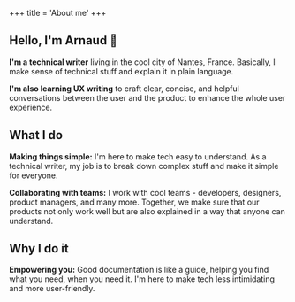 +++
title = 'About me'
+++

## Hello, I'm Arnaud 👋

**I'm a technical writer** living in the cool city of Nantes, France. Basically, I make sense of technical stuff and explain it in plain language.

**I'm also learning UX writing** to craft clear, concise, and helpful conversations between the user and the product to enhance the whole user experience.

## What I do

**Making things simple:**
I'm here to make tech easy to understand. As a technical writer, my job is to break down complex stuff and make it simple for everyone.

**Collaborating with teams:**
I work with cool teams - developers, designers, product managers, and many more. Together, we make sure that our products not only work well but are also explained in a way that anyone can understand.

## Why I do it

**Empowering you:**
Good documentation is like a guide, helping you find what you need, when you need it. I'm here to make tech less intimidating and more user-friendly.